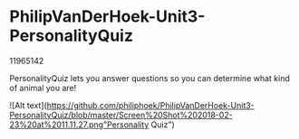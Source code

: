 # PhilipVanDerHoek-Unit3-PersonalityQuiz

11965142

PersonalityQuiz lets you answer questions so you can determine what kind of animal you are!

![Alt text](https://github.com/philiphoek/PhilipVanDerHoek-Unit3-PersonalityQuiz/blob/master/Screen%20Shot%202018-02-23%20at%2011.11.27.png"Personality Quiz")
